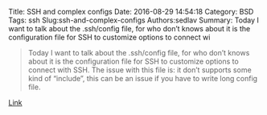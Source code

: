 Title: SSH and complex configs
Date: 2016-08-29 14:54:18
Category: BSD
Tags: ssh
Slug:ssh-and-complex-configs
Authors:sedlav
Summary: Today I want to talk about the .ssh/config file, for who don’t knows about it is the configuration file for SSH to customize options to connect wi

> Today I want to talk about the .ssh/config file, for who don’t knows about it is the configuration file for SSH to customize options to connect with SSH.
The issue with this file is: it don’t supports some kind of “include”, this can be an issue if you have to write long config file.

[Link](https://blog.lucatoma.eu/ssh-and-complex-configs/)
